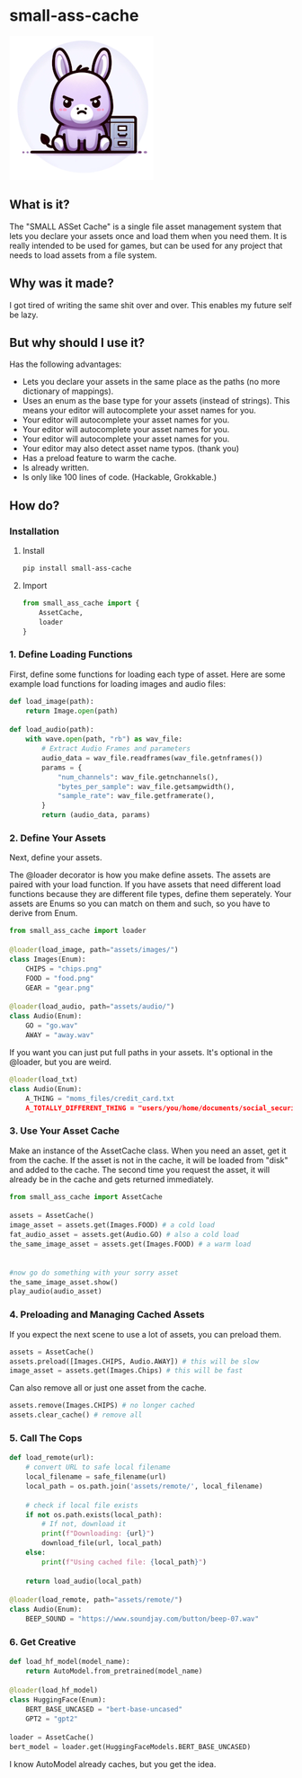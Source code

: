 # small-ass-cache

![Icon](icon.png)

## What is it?

The "SMALL ASSet Cache" is a single file asset management system that lets you declare your assets once and load them when you need them. It is really intended to be used for games, but can be used for any project that needs to load assets from a file system.

## Why was it made?

I got tired of writing the same shit over and over. This enables my future self be lazy.

## But why should I use it?

Has the following advantages:

- Lets you declare your assets in the same place as the paths (no more dictionary of mappings).
- Uses an enum as the base type for your assets (instead of strings). This means your editor will autocomplete your asset names for you.
- Your editor will autocomplete your asset names for you.
- Your editor will autocomplete your asset names for you.
- Your editor will autocomplete your asset names for you.
- Your editor may also detect asset name typos. (thank you)
- Has a preload feature to warm the cache.
- Is already written.
- Is only like 100 lines of code. (Hackable, Grokkable.)

## How do?

### Installation

1. Install

   ```bash
   pip install small-ass-cache
   ```

2. Import

   ```python
   from small_ass_cache import {
       AssetCache,
       loader
   }
   ```

### 1. Define Loading Functions

First, define some functions for loading each type of asset.
Here are some example load functions for loading images and audio files:

```python
def load_image(path):
    return Image.open(path)

def load_audio(path):
    with wave.open(path, "rb") as wav_file:
        # Extract Audio Frames and parameters
        audio_data = wav_file.readframes(wav_file.getnframes())
        params = {
            "num_channels": wav_file.getnchannels(),
            "bytes_per_sample": wav_file.getsampwidth(),
            "sample_rate": wav_file.getframerate(),
        }
        return (audio_data, params)
```

### 2. Define Your Assets

Next, define your assets.

The @loader decorator is how you make define assets. The assets are paired with your load function.
If you have assets that need different load functions because they are different file types, define them seperately.
Your assets are Enums so you can match on them and such, so you have to derive from Enum.

```python
from small_ass_cache import loader

@loader(load_image, path="assets/images/")
class Images(Enum):
    CHIPS = "chips.png"
    FOOD = "food.png"
    GEAR = "gear.png"

@loader(load_audio, path="assets/audio/")
class Audio(Enum):
    GO = "go.wav"
    AWAY = "away.wav"

```

If you want you can just put full paths in your assets. It's optional in the @loader, but you are weird.
```python
@loader(load_txt)
class Audio(Enum):
    A_THING = "moms_files/credit_card.txt
    A_TOTALLY_DIFFERENT_THING = "users/you/home/documents/social_security.txt"

```

### 3. Use Your Asset Cache

Make an instance of the AssetCache class.
When you need an asset, get it from the cache.
If the asset is not in the cache, it will be loaded from "disk" and added to the cache.
The second time you request the asset, it will already be in the cache and gets returned immediately.

```python
from small_ass_cache import AssetCache

assets = AssetCache()
image_asset = assets.get(Images.FOOD) # a cold load
fat_audio_asset = assets.get(Audio.GO) # also a cold load
the_same_image_asset = assets.get(Images.FOOD) # a warm load


#now go do something with your sorry asset
the_same_image_asset.show()
play_audio(audio_asset)
```

### 4. Preloading and Managing Cached Assets

If you expect the next scene to use a lot of assets, you can preload them.

```python
assets = AssetCache()
assets.preload([Images.CHIPS, Audio.AWAY]) # this will be slow
image_asset = assets.get(Images.Chips) # this will be fast
```

Can also remove all or just one asset from the cache.

```python
assets.remove(Images.CHIPS) # no longer cached
assets.clear_cache() # remove all
```

### 5. Call The Cops

```python
def load_remote(url):
    # convert URL to safe local filename
    local_filename = safe_filename(url)
    local_path = os.path.join('assets/remote/', local_filename)

    # check if local file exists
    if not os.path.exists(local_path):
        # If not, download it
        print(f"Downloading: {url}")
        download_file(url, local_path)
    else:
        print(f"Using cached file: {local_path}")

    return load_audio(local_path)

@loader(load_remote, path="assets/remote/")
class Audio(Enum):
    BEEP_SOUND = "https://www.soundjay.com/button/beep-07.wav"
```

### 6. Get Creative

```python
def load_hf_model(model_name):
    return AutoModel.from_pretrained(model_name)

@loader(load_hf_model)
class HuggingFace(Enum):
    BERT_BASE_UNCASED = "bert-base-uncased"
    GPT2 = "gpt2"

loader = AssetCache()
bert_model = loader.get(HuggingFaceModels.BERT_BASE_UNCASED)
```

I know AutoModel already caches, but you get the idea.
